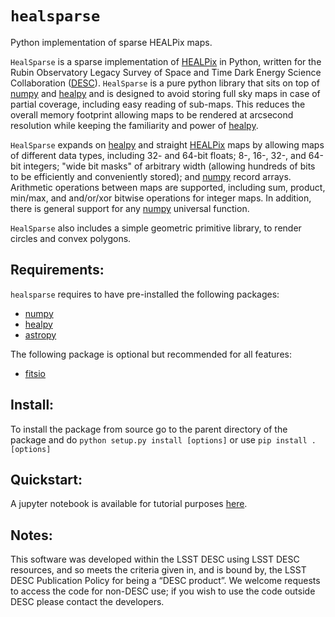 # `healsparse`
Python implementation of sparse HEALPix maps.

`HealSparse` is a sparse implementation of
[HEALPix](https://healpix.jpl.nasa.gov/) in Python, written for the Rubin
Observatory Legacy Survey of Space and Time Dark Energy Science Collaboration
([DESC](https://lsst-desc.org/)).  `HealSparse` is a pure python library that
sits on top of [numpy](https://github.com/numpy/numpy) and
[healpy](https://github.com/healpy/healpy/) and is designed to avoid storing
full sky maps in case of partial coverage, including easy reading of sub-maps.
This reduces the overall memory footprint allowing maps to be rendered at
arcsecond resolution while keeping the familiarity and power of
[healpy](https://github.com/healpy/healpy/).

`HealSparse` expands on [healpy](https://github.com/healpy/healpy/) and
straight [HEALPix](https://healpix.jpl.nasa.gov/) maps by allowing maps of
different data types, including 32- and 64-bit floats; 8-, 16-, 32-, and 64-bit
integers; "wide bit masks" of arbitrary width (allowing hundreds of bits to be
efficiently and conveniently stored); and
[numpy](https://github.com/numpy/numpy) record arrays.  Arithmetic operations
between maps are supported, including sum, product, min/max, and and/or/xor
bitwise operations for integer maps.  In addition, there is general support for
any [numpy](https://github.com/numpy/numpy) universal function.

`HealSparse` also includes a simple geometric primitive library, to render
circles and convex polygons.

## Requirements:

`healsparse` requires to have pre-installed the following packages:

- [numpy](https://github.com/numpy/numpy)
- [healpy](https://github.com/healpy/healpy)
- [astropy](https://astropy.org)

The following package is optional but recommended for all features:
- [fitsio](https://github.com/esheldon/fitsio)

## Install:

To install the package from source go to the parent directory of the package
and do `python setup.py install [options]` or use `pip install . [options]`

## Quickstart:

A jupyter notebook is available for tutorial purposes
[here](./tutorial/quickstart.ipynb).

## Notes:

This software was developed within the LSST DESC using LSST DESC resources, and
so meets the criteria given in, and is bound by, the LSST DESC Publication
Policy for being a “DESC product”.  We welcome requests to access the code for
non-DESC use; if you wish to use the code outside DESC please contact the
developers.
